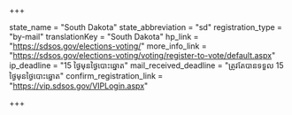 +++

state_name = "South Dakota"
state_abbreviation = "sd"
registration_type = "by-mail"
translationKey = "South Dakota"
hp_link = "https://sdsos.gov/elections-voting/"
more_info_link = "https://sdsos.gov/elections-voting/voting/register-to-vote/default.aspx"
ip_deadline = "15 ថ្ងៃមុនថ្ងៃបោះឆ្នោត"
mail_received_deadline = "ត្រូវតែបានទទួល 15 ថ្ងៃមុនថ្ងៃបោះឆ្នោត"
confirm_registration_link = "https://vip.sdsos.gov/VIPLogin.aspx"

+++